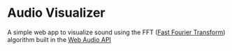 # Audio Visualizer

A simple web app to visualize sound using the FFT ([Fast Fourier Transform](https://en.wikipedia.org/wiki/Fast_Fourier_transform)) algorithm built in the [Web Audio API](https://developer.mozilla.org/en-US/docs/Web/API/Web_Audio_API)